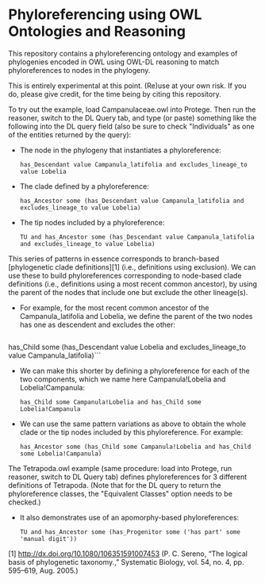Phyloreferencing using OWL Ontologies and Reasoning
===================================================

This repository contains a phyloreferencing ontology and examples of phylogenies encoded in OWL using OWL-DL reasoning to match phyloreferences to nodes in the phylogeny.

This is entirely experimental at this point. (Re)use at your own risk. If you do, please give credit, for the time being by citing this repository.

To try out the example, load Campanulaceae.owl into Protege. Then run the reasoner, switch to the DL Query tab, and type (or paste) something like the following into the DL query field (also be sure to check "Individuals" as one of the entities returned by the query):

* The node in the phylogeny that instantiates a phyloreference:

  ```has_Descendant value Campanula_latifolia and excludes_lineage_to value Lobelia```

* The clade defined by a phyloreference:

  ```has_Ancestor some (has_Descendant value Campanula_latifolia and excludes_lineage_to value Lobelia)```

* The tip nodes included by a phyloreference:

  ```TU and has_Ancestor some (has_Descendant value Campanula_latifolia and excludes_lineage_to value Lobelia)```

This series of patterns in essence corresponds to branch-based [phylogenetic clade definitions][1] (i.e., definitions using exclusion). We can use these to build phyloreferences corresponding to node-based clade definitions (i.e., definitions using a most recent common ancestor), by using the parent of the nodes that include one but exclude the other lineage(s).

* For example, for the most recent common ancestor of the Campanula_latifolia and Lobelia, we define the parent of the two nodes has one as descendent and excludes the other:

  ```has_Child some (has_Descendant value Campanula_latifolia and excludes_lineage_to value Lobelia) and
has_Child some (has_Descendant value Lobelia and excludes_lineage_to value Campanula_latifolia)```

* We can make this shorter by defining a phyloreference for each of the two components, which we name here Campanula!Lobelia and Lobelia!Campanula:

  ```has_Child some Campanula!Lobelia and has_Child some Lobelia!Campanula```

* We can use the same pattern variations as above to obtain the whole clade or the tip nodes included by this phyloreference. For example:

  ```has_Ancestor some (has_Child some Campanula!Lobelia and has_Child some Lobelia!Campanula)```

The Tetrapoda.owl example (same procedure: load into Protege, run reasoner, switch to DL Query tab) defines phyloreferences for 3 different definitions of Tetrapoda. (Note that for the DL query to return the phyloreference classes, the "Equivalent Classes" option needs to be checked.)

* It also demonstrates use of an apomorphy-based phyloreferences:

  ```TU and has_Ancestor some (has_Progenitor some ('has part' some 'manual digit'))```

[1] http://dx.doi.org/10.1080/106351591007453 (P. C. Sereno, “The logical basis of phylogenetic taxonomy.,” Systematic Biology, vol. 54, no. 4, pp. 595–619, Aug. 2005.)